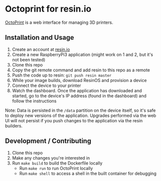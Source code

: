# Octoprint for resin.io

[OctoPrint](http://octoprint.org/) is a web interface for managing 3D printers.

## Installation and Usage

1. Create an account at [resin.io](https://dashboard.resin.io)
2. Create a new RaspberryPi3 application (might work on 1 and 2, but it's not
   been tested)
3. Clone this repo
4. Copy the git remote command and add resin to this repo as a remote
5. Push the code up to resin: `git push resin master`
6. While your image builds, download ResinOS and provision a device
7. Connect the device to your printer
8. Watch the dashboard. Once the application has downloaded and started, go to
   the device's IP address (found in the dashboard) and follow the instructions

Note: Data is persisted in the `/data` partition on the device itself, so it's
safe to deploy new versions of the application. Upgrades performed via the web
UI will not persist if you push changes to the application via the resin
builders.

## Development / Contributing

1. Clone this repo
2. Make any changes you're interested in
3. Run `make build` to build the Dockerfile locally
	* Run `make run` to run OctoPrint locally
	* Run `make shell` to access a shell in the built container for debugging

